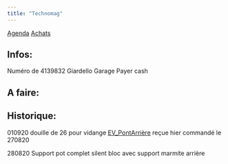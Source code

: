 ```yaml
---
title: "Technomag"
---
```


[Agenda](notes/AgendaMaJournee.md) [Achats](notes/departements/D_Achats.md)
## Infos:
Numéro de 4139832 Giardello Garage
Payer cash

## A faire: 

## Historique:
010920 douille de 26 pour vidange [EV_PontArrière](notes/equipements/vehicules/EV_PontArrière.md) reçue hier
commandé le 270820

280820 Support pot complet silent bloc avec support marmite arrière